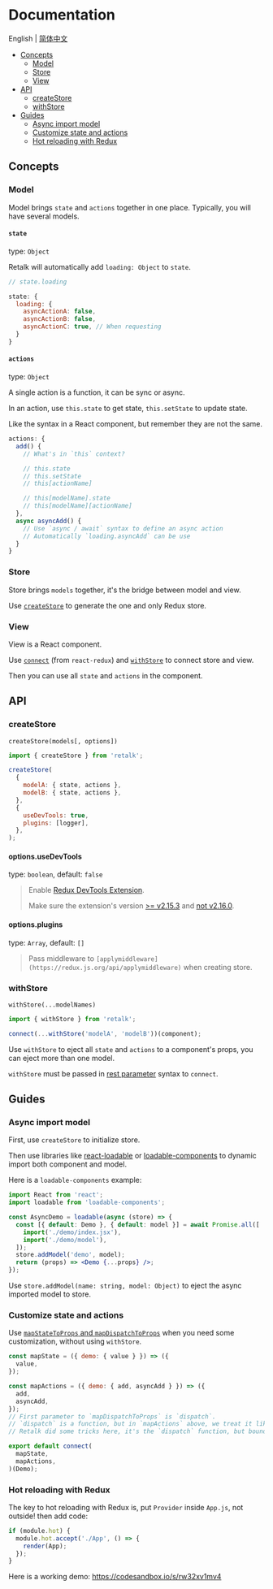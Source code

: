 # Documentation

English | [简体中文](./DOCUMENTATION.zh-CN.md)

- [Concepts](#concepts)
  - [Model](#model)
  - [Store](#store)
  - [View](#view)
- [API](#api)
  - [createStore](#createstore)
  - [withStore](#withstore)
- [Guides](#guides)
  - [Async import model](#async-import-model)
  - [Customize state and actions](#customize-state-and-actions)
  - [Hot reloading with Redux](#hot-reloading-with-redux)

## Concepts

### Model

Model brings `state` and `actions` together in one place. Typically, you will have several models.

#### `state`

type: `Object`

Retalk will automatically add `loading: Object` to `state`.

```js
// state.loading

state: {
  loading: {
    asyncActionA: false,
    asyncActionB: false,
    asyncActionC: true, // When requesting
  }
}
```

#### `actions`

type: `Object`

A single action is a function, it can be sync or async.

In an action, use `this.state` to get state, `this.setState` to update state.

Like the syntax in a React component, but remember they are not the same.

```js
actions: {
  add() {
    // What's in `this` context?

    // this.state
    // this.setState
    // this[actionName]

    // this[modelName].state
    // this[modelName][actionName]
  },
  async asyncAdd() {
    // Use `async / await` syntax to define an async action
    // Automatically `loading.asyncAdd` can be use
  }
}
```

### Store

Store brings `models` together, it's the bridge between model and view.

Use [`createStore`](#createstore) to generate the one and only Redux store.

### View

View is a React component.

Use [`connect`](https://react-redux.js.org/introduction/quick-start#provider-and-connect) (from `react-redux`) and [`withStore`](#withstore) to connect store and view.

Then you can use all `state` and `actions` in the component.

## API

### createStore

`createStore(models[, options])`

```js
import { createStore } from 'retalk';

createStore(
  {
    modelA: { state, actions },
    modelB: { state, actions },
  },
  {
    useDevTools: true,
    plugins: [logger],
  },
);
```

#### options.useDevTools

type: `boolean`, default: `false`

> Enable [Redux DevTools Extension](https://github.com/zalmoxisus/redux-devtools-extension).
>
> Make sure the extension's version [>= v2.15.3](https://github.com/reduxjs/redux/issues/2943) and [not v2.16.0](https://stackoverflow.com/a/53512072/6919133).

#### options.plugins

type: `Array`, default: `[]`

> Pass middleware to `[applymiddleware](https://redux.js.org/api/applymiddleware)` when creating store.

### withStore

`withStore(...modelNames)`

```js
import { withStore } from 'retalk';

connect(...withStore('modelA', 'modelB'))(component);
```

Use `withStore` to eject all `state` and `actions` to a component's props, you can eject more than one model.

`withStore` must be passed in [rest parameter](https://developer.mozilla.org/en-US/docs/Web/JavaScript/Reference/Functions/rest_parameters) syntax to `connect`.

## Guides

### Async import model

First, use `createStore` to initialize store.

Then use libraries like [react-loadable](https://github.com/jamiebuilds/react-loadable#loading-multiple-resources) or [loadable-components](https://github.com/smooth-code/loadable-components/#loading-multiple-resources-in-parallel) to dynamic import both component and model.

Here is a `loadable-components` example:

```jsx
import React from 'react';
import loadable from 'loadable-components';

const AsyncDemo = loadable(async (store) => {
  const [{ default: Demo }, { default: model }] = await Promise.all([
    import('./demo/index.jsx'),
    import('./demo/model'),
  ]);
  store.addModel('demo', model);
  return (props) => <Demo {...props} />;
});
```

Use `store.addModel(name: string, model: Object)` to eject the async imported model to store.

### Customize state and actions

Use [`mapStateToProps` and `mapDispatchToProps`](https://github.com/reduxjs/react-redux/blob/master/docs/api.md#arguments) when you need some customization, without using `withStore`.

```jsx
const mapState = ({ demo: { value } }) => ({
  value,
});

const mapActions = ({ demo: { add, asyncAdd } }) => ({
  add,
  asyncAdd,
});
// First parameter to `mapDispatchToProps` is `dispatch`.
// `dispatch` is a function, but in `mapActions` above, we treat it like an object.
// Retalk did some tricks here, it's the `dispatch` function, but bound models on it.

export default connect(
  mapState,
  mapActions,
)(Demo);
```

### Hot reloading with Redux

The key to hot reloading with Redux is, put `Provider` inside `App.js`, not outside! then add code:

```js
if (module.hot) {
  module.hot.accept('./App', () => {
    render(App);
  });
}
```

Here is a working demo: https://codesandbox.io/s/rw32xv1mv4

